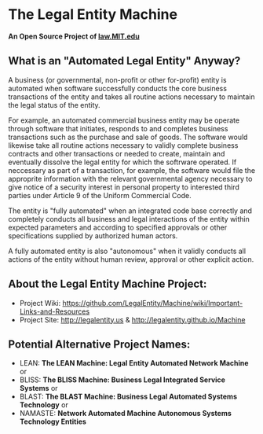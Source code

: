 
# The Legal Entity Machine 
**An Open Source Project of <a href="http://law.mit.edu">law.MIT.edu</a>**


## What is an "Automated Legal Entity" Anyway?

A business (or governmental, non-profit or other for-profit) entity is automated when software successfully conducts the core business transactions of the entity and takes all routine actions necessary to maintain the legal status of the entity. 

For example, an automated commercial business entity may be operate through software that initiates, responds to and completes business transactions such as the purchase and sale of goods. The software would likewise take all routine actions necessary to validly complete business contracts and other transactions or needed to create, maintain and eventually dissolve the legal entity for which the softrware operated.   If neccessary as part of a transaction, for example, the software would file the approprite information with the relevant governmental agency necessary to give notice of a security interest in personal property to interested third parties under Article 9 of the Uniform Commercial Code. 

The entity is "fully automated" when an integrated code base correctly and completely conducts all business and legal interactions of the entity within expected parameters and according to specified approvals or other specifications supplied by authorized human actors.  

A fully automated entity is also "autonomous" when it validly conducts all actions of the entity without human review, approval or other explicit action.  

## About the Legal Entity Machine Project:
* Project Wiki: https://github.com/LegalEntity/Machine/wiki/Important-Links-and-Resources
* Project Site: http://legalentity.us & http://legalentity.github.io/Machine


## Potential Alternative Project Names:

* LEAN: **The LEAN Machine: Legal Entity Automated Network Machine** or
* BLISS: **The BLISS Machine: Business Legal Integrated Service Systems** or
* BLAST: **The BLAST Machine: Business Legal Automated Systems Technology** or 
* NAMASTE: **Network Automated Machine Autonomous Systems Technology Entities** 
